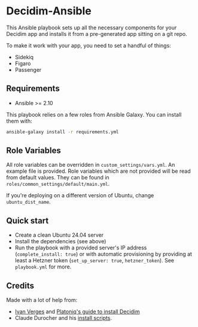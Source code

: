 # Decidim-Ansible

This Ansible playbook sets up all the necessary components for your Decidim app and installs it from a pre-generated app sitting on a git repo.

To make it work with your app, you need to set a handful of things:

- Sidekiq
- Figaro
- Passenger

## Requirements

- Ansible >= 2.10

This playbook relies on a few roles from Ansible Galaxy. You can install them with:

```bash
ansible-galaxy install -r requirements.yml
```

## Role Variables

All role variables can be overridden in `custom_settings/vars.yml`. An example file is provided. Role variables which are not provided will be read from default values. They can be found in `roles/common_settings/default/main.yml`.

If you're deploying on a different version of Ubuntu, change `ubuntu_dist_name`.

## Quick start

- Create a clean Ubuntu 24.04 server
- Install the dependencies (see above)
- Run the playbook with a provided server's IP address (`complete_install: true`) or with automatic provisioning by providing at least a Hetzner token (`set_up_server: true`, `hetzner_token`). See `playbook.yml` for more.

## Credits

Made with a lot of help from:

- [Ivan Verges](https://github.com/microstudi) and [Platoniq's guide to install Decidim](https://github.com/Platoniq/decidim-install)
- Claude Durocher and his [install scripts](https://gitlab.forge.gouv.qc.ca/claude.durocher/decidim/tree/master).
